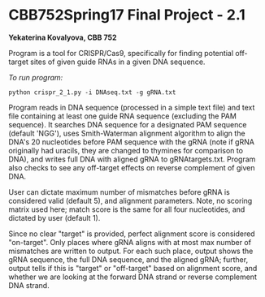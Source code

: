 CBB752Spring17 Final Project - 2.1
=====================

**Yekaterina Kovalyova, CBB 752**

Program is a tool for CRISPR/Cas9, specifically for finding potential off-target sites of given guide RNAs in a given DNA sequence.

*To run program:* 

    python crispr_2_1.py -i DNAseq.txt -g gRNA.txt

Program reads in DNA sequence (processed in a simple text file) and text file containing at least one guide RNA sequence (excluding the PAM sequence). It searches DNA sequence for a designated PAM sequence (default 'NGG'), uses Smith-Waterman alignment algorithm to align the DNA's 20 nucleotides before PAM sequence with the gRNA (note if gRNA originally had uracils, they are changed to thymines for comparison to DNA), and writes full DNA with aligned gRNA to gRNAtargets.txt. Program also checks to see any off-target effects on reverse complement of given DNA.

User can dictate maximum number of mismatches before gRNA is considered valid (default 5), and alignment parameters. Note, no scoring matrix used here; match score is the same for all four nucleotides, and dictated by user (default 1).

Since no clear "target" is provided, perfect alignment score is considered "on-target". Only places where gRNA aligns with at most max number of mismatches are written to output. For each such place, output shows the gRNA sequence, the full DNA sequence, and the aligned gRNA; further, output tells if this is "target" or "off-target" based on alignment score, and whether we are looking at the forward DNA strand or reverse complement DNA strand.